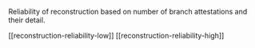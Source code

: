 Reliability of reconstruction based on number of branch attestations and their detail.

[[reconstruction-reliability-low]]
[[reconstruction-reliability-high]]
